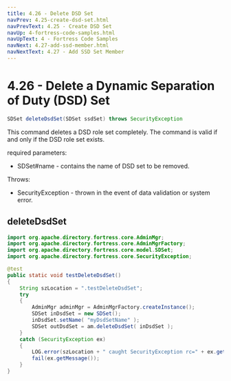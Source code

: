 ```yaml
---
title: 4.26 - Delete DSD Set
navPrev: 4.25-create-dsd-set.html
navPrevText: 4.25 - Create DSD Set
navUp: 4-fortress-code-samples.html
navUpText: 4 - Fortress Code Samples
navNext: 4.27-add-ssd-member.html
navNextText: 4.27 - Add SSD Set Member
---
```


# 4.26 - Delete a Dynamic Separation of Duty (DSD) Set

```java
SDSet deleteDsdSet(SDSet ssdSet) throws SecurityException
```

This command deletes a DSD role set completely. The command is valid if and only if the DSD role set exists.

required parameters:
- SDSet#name - contains the name of DSD set to be removed.

Throws:
- SecurityException - thrown in the event of data validation or system error.

## deleteDsdSet

```java
import org.apache.directory.fortress.core.AdminMgr;
import org.apache.directory.fortress.core.AdminMgrFactory;
import org.apache.directory.fortress.core.model.SDSet;
import org.apache.directory.fortress.core.SecurityException;

@test
public static void testDeleteDsdSet()
{
    String szLocation = ".testDeleteDsdSet";
    try
    {
        AdminMgr adminMgr = AdminMgrFactory.createInstance();
        SDSet inDsdSet = new SDSet();
        inDsdSet.setName( "myDsdSetName" );
        SDSet outDsdSet = am.deleteDsdSet( inDsdSet );
    }
    catch (SecurityException ex)
    {
        LOG.error(szLocation + " caught SecurityException rc=" + ex.getErrorId() + ", msg=" + ex.getMessage(), ex);
        fail(ex.getMessage());
    }
}
```

